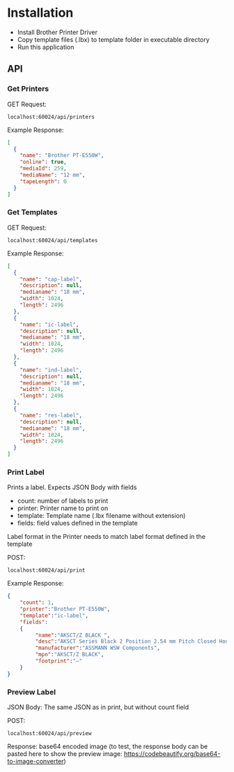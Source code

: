 # Installation

- Install Brother Printer Driver
- Copy template files (.lbx) to template folder in executable directory
- Run this application

## API

### Get Printers
GET Request:
```
localhost:60024/api/printers
```

Example Response:
```json
[
  {
    "name": "Brother PT-E550W",
    "online": true,
    "mediaId": 259,
    "mediaName": "12 mm",
    "tapeLength": 0
  }
]
```

### Get Templates

GET Request:
```
localhost:60024/api/templates
```

Example Response:
```json
[
  {
    "name": "cap-label",
    "description": null,
    "medianame": "18 mm",
    "width": 1024,
    "length": 2496
  },
  {
    "name": "ic-label",
    "description": null,
    "medianame": "18 mm",
    "width": 1024,
    "length": 2496
  },
  {
    "name": "ind-label",
    "description": null,
    "medianame": "18 mm",
    "width": 1024,
    "length": 2496
  },
  {
    "name": "res-label",
    "description": null,
    "medianame": "18 mm",
    "width": 1024,
    "length": 2496
  }
]
```


### Print Label

Prints a label. Expects JSON Body with fields
- count: number of labels to print
- printer: Printer name to print on
- template: Template name (.lbx filename without extension)
- fields: field values defined in the template

Label format in the Printer needs to match label format defined in the template

POST:
```
localhost:60024/api/print
```

Example Response:
```json
{
	"count": 1,
	"printer":"Brother PT-E550W",
	"template":"ic-label",
	"fields": 
	{
		 "name":"AKSCT/Z BLACK ",
		 "desc":"AKSCT Series Black 2 Position 2.54 mm Pitch Closed Housing Miniature Jumper",
		 "manufacturer":"ASSMANN WSW Components",
		 "mpn":"AKSCT/Z BLACK",
		 "footprint":"—"
    }
}
```

### Preview Label

JSON Body: The same JSON as in print, but without count field

POST:
```
localhost:60024/api/preview
```

Response: base64 encoded image
(to test, the response body can be pasted here to show the preview image: https://codebeautify.org/base64-to-image-converter)



